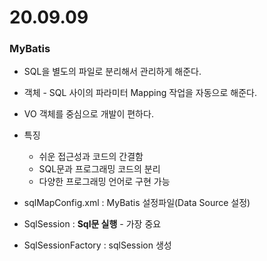 # 20.09.09

### MyBatis

- SQL을 별도의 파일로 분리해서 관리하게 해준다.
- 객체 - SQL 사이의 파라미터 Mapping 작업을 자동으로 해준다.
- VO 객체를 중심으로 개발이 편하다.
- 특징
  - 쉬운 접근성과 코드의 간결함
  - SQL문과 프로그래밍 코드의 분리
  - 다양한 프로그래밍 언어로 구현 가능
- sqlMapConfig.xml : MyBatis 설정파일(Data Source 설정)

- SqlSession : **Sql문 실행** - 가장 중요
- SqlSessionFactory : sqlSession 생성